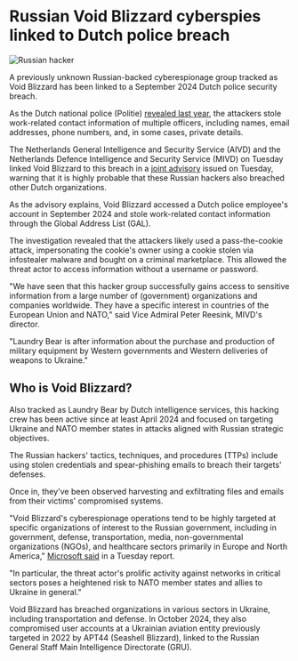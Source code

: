 # Russian Void Blizzard cyberspies linked to Dutch police breach

![Russian hacker](https://www.bleepstatic.com/content/hl-images/2023/11/08/Russian_hacker_headpic.jpg)

A previously unknown Russian-backed cyberespionage group tracked as Void Blizzard has been linked to a September 2024 Dutch police security breach.

As the Dutch national police (Politie) [revealed last year](https://www.bleepingcomputer.com/news/security/dutch-police-state-actor-likely-behind-recent-data-breach/), the attackers stole work-related contact information of multiple officers, including names, email addresses, phone numbers, and, in some cases, private details.

The Netherlands General Intelligence and Security Service (AIVD) and the Netherlands Defence Intelligence and Security Service (MIVD) on Tuesday linked Void Blizzard to this breach in a [joint advisory](https://www.aivd.nl/documenten/publicaties/2025/05/27/aivd-en-mivd-onderkennen-nieuwe-russische-cyberactor) issued on Tuesday, warning that it is highly probable that these Russian hackers also breached other Dutch organizations.

As the advisory explains, Void Blizzard accessed a Dutch police employee's account in September 2024 and stole work-related contact information through the Global Address List (GAL).

The investigation revealed that the attackers likely used a pass-the-cookie attack, impersonating the cookie's owner using a cookie stolen via infostealer malware and bought on a criminal marketplace. This allowed the threat actor to access information without a username or password.

"We have seen that this hacker group successfully gains access to sensitive information from a large number of (government) organizations and companies worldwide. They have a specific interest in countries of the European Union and NATO," said Vice Admiral Peter Reesink, MIVD's director.

"Laundry Bear is after information about the purchase and production of military equipment by Western governments and Western deliveries of weapons to Ukraine."

## Who is Void Blizzard?

Also tracked as Laundry Bear by Dutch intelligence services, this hacking crew has been active since at least April 2024 and focused on targeting Ukraine and NATO member states in attacks aligned with Russian strategic objectives.

The Russian hackers' tactics, techniques, and procedures (TTPs) include using stolen credentials and spear-phishing emails to breach their targets' defenses.

Once in, they've been observed harvesting and exfiltrating files and emails from their victims' compromised systems.

"Void Blizzard's cyberespionage operations tend to be highly targeted at specific organizations of interest to the Russian government, including in government, defense, transportation, media, non-governmental organizations (NGOs), and healthcare sectors primarily in Europe and North America," [Microsoft said](https://www.microsoft.com/en-us/security/blog/2025/05/27/new-russia-affiliated-actor-void-blizzard-targets-critical-sectors-for-espionage/) in a Tuesday report.

"In particular, the threat actor's prolific activity against networks in critical sectors poses a heightened risk to NATO member states and allies to Ukraine in general."

Void Blizzard has breached organizations in various sectors in Ukraine, including transportation and defense. In October 2024, they also compromised user accounts at a Ukrainian aviation entity previously targeted in 2022 by APT44 (Seashell Blizzard), linked to the Russian General Staff Main Intelligence Directorate (GRU).